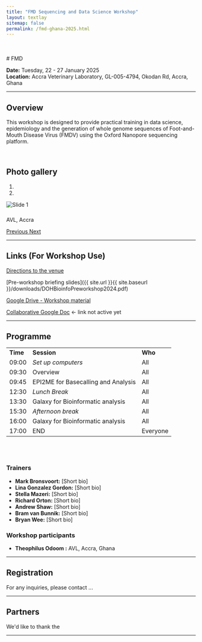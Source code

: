 ```yaml
---
title: "FMD Sequencing and Data Science Workshop"
layout: textlay
sitemap: false
permalink: /fmd-ghana-2025.html
---
```



<br>
<br>
# FMD 

**Date:** Tuesday, 22 - 27 January 2025  
**Location:** Accra Veterinary Laboratory, GL-005-4794, Okodan Rd, Accra, Ghana

---

## Overview

This workshop is designed to provide practical training in data science, epidemiology and the generation of whole genome sequences of Foot-and-Mouth Disease Virus (FMDV) using the Oxford Nanopore sequencing platform. 

<br>

## Photo gallery

<div id="carousel" class="carousel slide col-md-8 fixed-carousel" data-ride="carousel" data-interval="4000" data-pause="hover">

<!-- Menu -->
<ol class="carousel-indicators">
    <li data-target="#carousel" data-slide-to="0" class="active"></li>
    <li data-target="#carousel" data-slide-to="1"></li>
</ol>

<!-- Items -->
<div class="carousel-inner" markdown="0">
    <div class="item active">
        <img src="{{ site.url }}{{ site.baseurl }}/images/slider7001400/nhlds1.jpeg" alt="Slide 1" />
        <!-- Caption -->
        <div class="carousel-caption">
            <h3></h3>
            <p>AVL, Accra</p>
        </div>
    </div>
 
</div>


  <a class="left carousel-control" href="#carousel" role="button" data-slide="prev">
    <span class="glyphicon glyphicon-chevron-left" aria-hidden="true"></span>
    <span class="sr-only">Previous</span>
  </a>
  <a class="right carousel-control" href="#carousel" role="button" data-slide="next">
    <span class="glyphicon glyphicon-chevron-right" aria-hidden="true"></span>
    <span class="sr-only">Next</span>
  </a>
</div>
<div class="clearfix"></div> <!-- This will clear any floats, prevents appearing side by side  -->


---

## Links (For Workshop Use)

[Directions to the venue](https://maps.app.goo.gl/FUBxGFgPJC9mNLZy7)

[Pre-workshop briefing slides]({{ site.url }}{{ site.baseurl }}/downloads/DOHBioinfoPreworkshop2024.pdf)

[Google Drive - Workshop material](https://drive.google.com)

[Collaborative Google Doc]() &larr; link not active yet

---

## Programme


<div  class="col-md-10">

<table  class="table table-striped">

<tr>  <td><b>Time</b></td>  <td><b>Session</b></td>  <td><b>Who</b></td></tr>

<tr>  <td>09:00</td>  <td><i>Set up computers</i></td>  <td>All</td></tr>

<tr>  <td>09:30</td>  <td>Overview</td>  <td>All</td></tr>

<tr>  <td>09:45</td>  <td>EPI2ME for Basecalling and Analysis</td>  <td>All</td></tr>

<tr>  <td>12:30</td>  <td><i>Lunch Break</i></td>  <td>All</td></tr>

<tr>  <td>13:30</td>  <td>Galaxy for Bioinformatic analysis</td>  <td>All</td></tr>

<tr>  <td>15:30</td>  <td><i>Afternoon break</i></td>  <td>All</td></tr>

<tr>  <td>16:00</td>  <td>Galaxy for Bioinformatic analysis</td>  <td>All</td></tr>

<tr>  <td>17:00</td>  <td>END</td>  <td>Everyone</td></tr>

</table>


</div>
<br>
<div class="clearfix"></div> <!-- This will clear any floats, prevents appearing side by side  -->

<br>

### Trainers

* **Mark Bronsvoort:** [Short bio]  
* **Lina Gonzalez Gordon:** [Short bio]  
* **Stella Mazeri:** [Short bio]  
* **Richard Orton:** [Short bio]  
* **Andrew Shaw:** [Short bio]  
* **Bram van Bunnik:** [Short bio]  
* **Bryan Wee:** [Short bio]  


### Workshop participants

* **Theophilus Odoom :** AVL, Accra, Ghana

---

## Registration

For any inquiries, please contact ...

---

## Partners

We'd like to thank the 



---